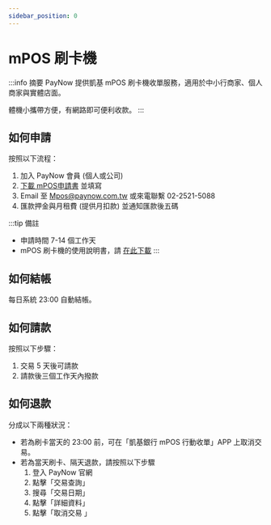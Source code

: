 ```yaml
---
sidebar_position: 0
---
```

# mPOS 刷卡機
:::info 摘要
PayNow 提供凱基 mPOS 刷卡機收單服務，適用於中小行商家、個人商家與實體店面。

體機小攜帶方便，有網路即可便利收款。
:::

## 如何申請
按照以下流程：

1. 加入 PayNow 會員 (個人或公司)
2. [下載 mPOS申請書](https://gateway.paynow.com.tw/Home/DownloadAPIFile?FileName=PayNow%E5%87%B1%E5%9F%BAMPOS%E7%94%B3%E8%AB%8B%E6%9B%B820220607%E6%9C%80%E6%96%B0%E7%89%88.pdf) 並填寫
3. Email 至 Mpos@paynow.com.tw 或來電聯繫 02-2521-5088
4. 匯款押金與月租費 (提供月扣款) 並通知匯款後五碼

:::tip 備註
- 申請時間 7-14 個工作天
- mPOS 刷卡機的使用說明書，請 [在此下載](https://gateway.paynow.com.tw/Home/DownloadAPIFile?FileName=PayNow%E5%87%B1%E5%9F%BAMPOS%E7%94%B3%E8%AB%8B%E6%9B%B820220607%E6%9C%80%E6%96%B0%E7%89%88.pdf) 
:::

## 如何結帳
每日系統 23:00 自動結帳。

## 如何請款

按照以下步驟：
1. 交易 5 天後可請款
2. 請款後三個工作天內撥款

<!-- @TODO 需補上系統操作畫面與流程 -->

## 如何退款

分成以下兩種狀況：
- 若為刷卡當天的 23:00 前，可在「凱基銀行 mPOS 行動收單」APP 上取消交易。
- 若為當天刷卡、隔天退款，請按照以下步驟
  1. 登入 PayNow 官網
  2. 點擊「交易查詢」
  3. 搜尋「交易日期」
  4. 點擊「詳細資料」
  5. 點擊「取消交易 」

<!-- @TODO 第二種狀況我看不懂 -->
